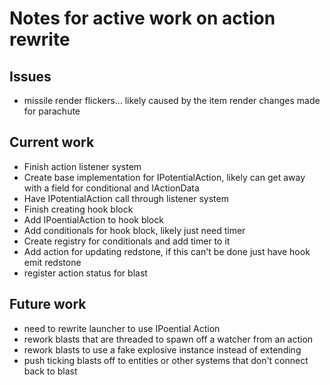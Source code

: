# Notes for active work on action rewrite

## Issues

* missile render flickers... likely caused by the item render changes made for parachute

## Current work

* Finish action listener system
* Create base implementation for IPotentialAction, likely can get away with a field for conditional and IActionData
* Have IPotentialAction call through listener system
* Finish creating hook block
* Add IPoentialAction to hook block
* Add conditionals for hook block, likely just need timer
* Create registry for conditionals and add timer to it
* Add action for updating redstone, if this can't be done just have hook emit redstone
* register action status for blast

## Future work

* need to rewrite launcher to use IPoential Action
* rework blasts that are threaded to spawn off a watcher from an action
* rework blasts to use a fake explosive instance instead of extending
* push ticking blasts off to entities or other systems that don't connect back to blast